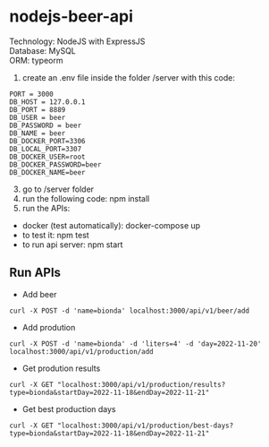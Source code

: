 # nodejs-beer-api

Technology: NodeJS with ExpressJS  \
Database: MySQL  \
ORM: typeorm

1) create an .env file inside the folder /server with this code:
```
PORT = 3000
DB_HOST = 127.0.0.1
DB_PORT = 8889
DB_USER = beer
DB_PASSWORD = beer
DB_NAME = beer
DB_DOCKER_PORT=3306
DB_LOCAL_PORT=3307
DB_DOCKER_USER=root
DB_DOCKER_PASSWORD=beer
DB_DOCKER_NAME=beer
```
3) go to /server folder 
4) run the following code: npm install
2) run the APIs:
- docker (test automatically): docker-compose up
- to test it: npm test
- to run api server: npm start

## Run APIs
- Add beer 
```
curl -X POST -d 'name=bionda' localhost:3000/api/v1/beer/add
```
- Add prodution
```
curl -X POST -d 'name=bionda' -d 'liters=4' -d 'day=2022-11-20' localhost:3000/api/v1/production/add
```
- Get prodution results
```
curl -X GET "localhost:3000/api/v1/production/results?type=bionda&startDay=2022-11-18&endDay=2022-11-21"

```
- Get best production days
```
curl -X GET "localhost:3000/api/v1/production/best-days?type=bionda&startDay=2022-11-18&endDay=2022-11-21"

```
